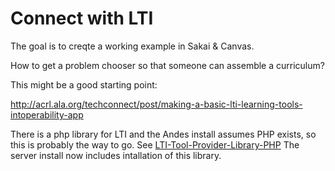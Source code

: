 # Connect with LTI #

The goal is to creqte a working example in Sakai & Canvas.

How to get a problem chooser so that someone can assemble a curriculum?

This might be a good starting point:

http://acrl.ala.org/techconnect/post/making-a-basic-lti-learning-tools-intoperability-app

There is a php library for LTI and the Andes install assumes PHP exists, so this is probably the way to go.
See [LTI-Tool-Provider-Library-PHP](https://github.com/IMSGlobal/LTI-Tool-Provider-Library-PHP)
The server install now includes intallation of this library.
